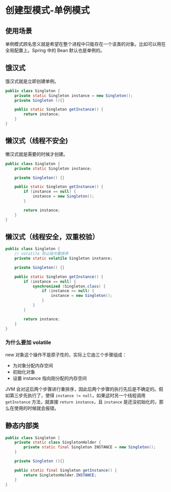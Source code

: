 # 创建型模式-单例模式

## 使用场景

单例模式顾名思义就是希望在整个进程中只能存在一个该类的对象。比如可以用在全局配置上。Spring 中的 Bean 默认也是单例的。

## 饿汉式

饿汉式就是立即创建单例。

```java
public class Singleton {
    private static Singleton instance = new Singleton();
    private Singleton (){}

    public static Singleton getInstance() {
        return instance;
    }
}
```

## 懒汉式（线程不安全)

懒汉式就是需要的时候才创建。

```java
public class Singleton {
    private static Singleton instance;

    private Singleton() {}

    public static Singleton getInstance() {
        if (instance == null) {
            instance = new Singleton();
        }

        return instance;
    }
}
```

## 懒汉式（线程安全，双重校验）

```java
public class Singleton {
    // volatile 防止指令重排序
    private static volatile Singleton instance;

    private Singleton() {}

    public static Singleton getInstance() {
        if (instance == null) {
            synchronized (Singleton.class) {
                if (instance == null) {
                    instance = new Singleton();
                }
            }
        }

        return instance;
    }
}
```

### 为什么要加 volatile

new 对象这个操作不是原子性的，实际上它由三个步骤组成：

- 为对象分配内存空间
- 初始化对象
- 设置 instance 指向刚分配的内存空间

JVM 会对这后两个步骤进行重排序，因此后两个步骤的执行先后是不确定的。假如第三步先执行了，使得 `instance != null`，如果这时另一个线程调用 `getInstance` 方法，就直接 `return instance`，且 `instance` 是还没初始化的，那么在使用的时候就会报错。

## 静态内部类

```java
public class Singleton {
    private static class SingletonHolder {
        private static final Singleton INSTANCE = new Singleton();
    }

    private Singleton (){}

    public static final Singleton getInstance() {
        return SingletonHolder.INSTANCE;
    }
}
```